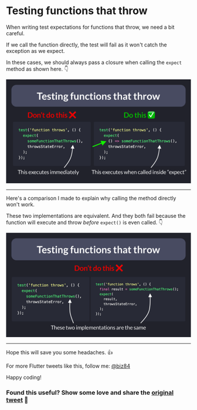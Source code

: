 # Testing functions that throw

When writing test expectations for functions that throw, we need a bit careful.

If we call the function directly, the test will fail as it won't catch the exception as we expect.

In these cases, we should always pass a closure when calling the `expect` method as shown here. 👇

![](048.1-function-throws.png)

---

Here's a comparison I made to explain why calling the method directly won't work.

These two implementations are equivalent. And they both fail because the function will execute and throw *before* `expect()` is even called. 👇

![](048.2-function-throws.png)

---

Hope this will save you some headaches. 👍

For more Flutter tweets like this, follow me: [@biz84](https://twitter.com/biz84)

Happy coding!

### Found this useful? Show some love and share the [original tweet](https://twitter.com/biz84/status/1521732405123497987) 🙏